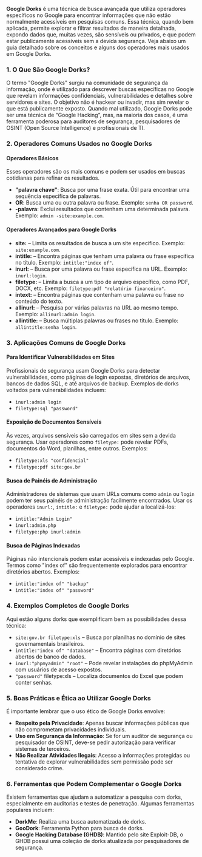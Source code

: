 **Google Dorks** é uma técnica de busca avançada que utiliza operadores específicos no Google para encontrar informações que não estão normalmente acessíveis em pesquisas comuns. Essa técnica, quando bem aplicada, permite explorar e filtrar resultados de maneira detalhada, expondo dados que, muitas vezes, são sensíveis ou privados, e que podem estar publicamente acessíveis sem a devida segurança. Veja abaixo um guia detalhado sobre os conceitos e alguns dos operadores mais usados em Google Dorks.

### 1. **O Que São Google Dorks?**
O termo "Google Dorks" surgiu na comunidade de segurança da informação, onde é utilizado para descrever buscas específicas no Google que revelam informações confidenciais, vulnerabilidades e detalhes sobre servidores e sites. O objetivo não é hackear ou invadir, mas sim revelar o que está publicamente exposto. Quando mal utilizado, Google Dorks pode ser uma técnica de “Google Hacking”, mas, na maioria dos casos, é uma ferramenta poderosa para auditores de segurança, pesquisadores de OSINT (Open Source Intelligence) e profissionais de TI.

### 2. **Operadores Comuns Usados no Google Dorks**

#### **Operadores Básicos**
Esses operadores são os mais comuns e podem ser usados em buscas cotidianas para refinar os resultados.

- **"palavra chave"**: Busca por uma frase exata. Útil para encontrar uma sequência específica de palavras.
- **OR**: Busca uma ou outra palavra ou frase. Exemplo: `senha OR password`.
- **-palavra**: Exclui resultados que contenham uma determinada palavra. Exemplo: `admin -site:example.com`.

#### **Operadores Avançados para Google Dorks**

- **site:** – Limita os resultados de busca a um site específico. Exemplo: `site:example.com`.
- **intitle:** – Encontra páginas que tenham uma palavra ou frase específica no título. Exemplo: `intitle:"index of"`.
- **inurl:** – Busca por uma palavra ou frase específica na URL. Exemplo: `inurl:login`.
- **filetype:** – Limita a busca a um tipo de arquivo específico, como PDF, DOCX, etc. Exemplo: `filetype:pdf "relatório financeiro"`.
- **intext:** – Encontra páginas que contenham uma palavra ou frase no conteúdo do texto.
- **allinurl:** – Pesquisa por várias palavras na URL ao mesmo tempo. Exemplo: `allinurl:admin login`.
- **allintitle:** – Busca múltiplas palavras ou frases no título. Exemplo: `allintitle:senha login`.

### 3. **Aplicações Comuns de Google Dorks**

#### **Para Identificar Vulnerabilidades em Sites**
Profissionais de segurança usam Google Dorks para detectar vulnerabilidades, como páginas de login expostas, diretórios de arquivos, bancos de dados SQL, e até arquivos de backup. Exemplos de dorks voltados para vulnerabilidades incluem:
   - `inurl:admin login`
   - `filetype:sql "password"`

#### **Exposição de Documentos Sensíveis**
Às vezes, arquivos sensíveis são carregados em sites sem a devida segurança. Usar operadores como `filetype:` pode revelar PDFs, documentos do Word, planilhas, entre outros. Exemplos:
   - `filetype:xls "confidencial"`
   - `filetype:pdf site:gov.br`

#### **Busca de Painéis de Administração**
Administradores de sistemas que usam URLs comuns como `admin` ou `login` podem ter seus painéis de administração facilmente encontrados. Usar os operadores `inurl:`, `intitle:` e `filetype:` pode ajudar a localizá-los:
   - `intitle:"Admin Login"`
   - `inurl:admin.php`
   - `filetype:php inurl:admin`

#### **Busca de Páginas Indexadas**
Páginas não intencionais podem estar acessíveis e indexadas pelo Google. Termos como "index of" são frequentemente explorados para encontrar diretórios abertos. Exemplos:
   - `intitle:"index of" "backup"`
   - `intitle:"index of" "password"`

### 4. **Exemplos Completos de Google Dorks**

Aqui estão alguns dorks que exemplificam bem as possibilidades dessa técnica:

- `site:gov.br filetype:xls` – Busca por planilhas no domínio de sites governamentais brasileiros.
- `intitle:"index of" "database"` – Encontra páginas com diretórios abertos de banco de dados.
- `inurl:"phpmyadmin" "root"` – Pode revelar instalações do phpMyAdmin com usuários de acesso expostos.
- `"password"` filetype:xls – Localiza documentos do Excel que podem conter senhas.

### 5. **Boas Práticas e Ética ao Utilizar Google Dorks**

É importante lembrar que o uso ético de Google Dorks envolve:
   - **Respeito pela Privacidade**: Apenas buscar informações públicas que não comprometam privacidades individuais.
   - **Uso em Segurança da Informação**: Se for um auditor de segurança ou pesquisador de OSINT, deve-se pedir autorização para verificar sistemas de terceiros.
   - **Não Realizar Atividades Ilegais**: Acesso a informações protegidas ou tentativa de explorar vulnerabilidades sem permissão pode ser considerado crime.

### 6. **Ferramentas que Podem Complementar o Google Dorks**

Existem ferramentas que ajudam a automatizar a pesquisa com dorks, especialmente em auditorias e testes de penetração. Algumas ferramentas populares incluem:

- **DorkMe**: Realiza uma busca automatizada de dorks.
- **GooDork**: Ferramenta Python para busca de dorks.
- **Google Hacking Database (GHDB)**: Mantido pelo site Exploit-DB, o GHDB possui uma coleção de dorks atualizada por pesquisadores de segurança.